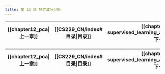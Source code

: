 ```yaml
---
title: 第 13 章 独立成分分析
---
```

| [[chapter12_pca\|上一章]] | [[CS229_CN/index#目录\|目录]] | [[chapter14_self-supervised_learning_and_foundation_models\|下一章]] |
| :--------------------: | :-----------------------: | :---------------------------------------------------------------: |


| [[chapter12_pca\|上一章]] | [[CS229_CN/index#目录\|目录]] | [[chapter14_self-supervised_learning_and_foundation_models\|下一章]] |
| :--------------------: | :-----------------------: | :---------------------------------------------------------------: |